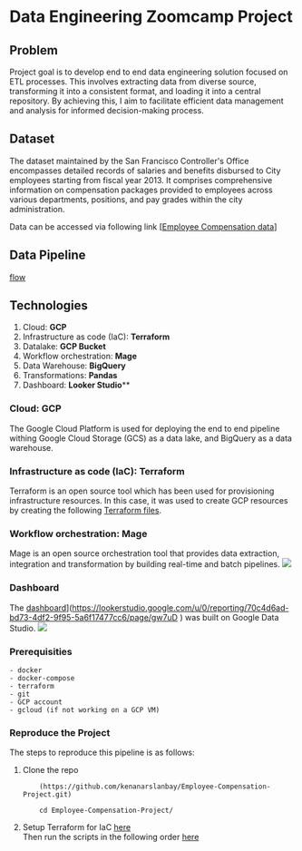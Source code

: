 # Data Engineering Zoomcamp Project

## Problem

Project goal is to develop end to end data engineering solution focused on ETL processes. This involves extracting data from diverse source, transforming it into a consistent format, and loading it into a central repository. By achieving this, I aim to facilitate efficient data management and analysis for informed decision-making process.


## Dataset
The dataset maintained by the San Francisco Controller's Office encompasses detailed records of salaries and benefits disbursed to City employees starting from fiscal year 2013. It comprises comprehensive information on compensation packages provided to employees across various departments, positions, and pay grades within the city administration.

Data can be accessed via following link [[Employee Compensation data](https://data.sfgov.org/City-Management-and-Ethics/Employee-Compensation/88g8-5mnd/about_data)]

## Data Pipeline
[flow](https://github.com/kenanarslanbay/Employee-Compensation-Project/assets/66200735/5862226d-2eda-4511-8e63-68b8564d98ec)


## Technologies
1. Cloud: **GCP**
2. Infrastructure as code (IaC): **Terraform**
3. Datalake: **GCP Bucket**
4. Workflow orchestration: **Mage** 
5. Data Warehouse: **BigQuery** 
6. Transformations: **Pandas**
7. Dashboard: **Looker Studio****

### Cloud: GCP
The Google Cloud Platform is used for deploying the end to end pipeline withing Google Cloud Storage (GCS) as a data lake, and BigQuery as a data warehouse.

### Infrastructure as code (IaC): Terraform
Terraform is an open source tool which has been used for provisioning infrastructure resources. In this case, it was used to create GCP resources by creating the following [Terraform files](./terraform).

### Workflow orchestration: Mage
Mage is an open source orchestration tool that provides data extraction, integration and transformation by building real-time and batch pipelines.
[<img src="images/dag.png"/>](https://github.com/mage-ai/assets/raw/main/mascots/mascots-shorter.jpeg?raw=true)


### Dashboard
The [dashboard](https://datastudio.google.com/s/kJWMinVHqMw)](https://lookerstudio.google.com/u/0/reporting/70c4d6ad-bd73-4df2-9f95-5a6f17477cc6/page/gw7uD ) was built on Google Data Studio. 
<img src="images/dashboard.png">

### Prerequisities

    - docker
    - docker-compose
    - terraform
    - git
    - GCP account
    - gcloud (if not working on a GCP VM)

### Reproduce the Project
The steps to reproduce this pipeline is as follows:
1. Clone the repo
    ```
        (https://github.com/kenanarslanbay/Employee-Compensation-Project.git)

        cd Employee-Compensation-Project/
    ```
2. Setup Terraform for IaC [here](https://github.com/DataTalksClub/data-engineering-zoomcamp/tree/main/week_1_basics_n_setup/1_terraform_gcp)<br>
Then run the scripts in the following order [here](./terraform/README.md)


